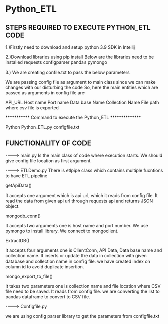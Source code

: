 # Python_ETL

STEPS REQUIRED TO EXECUTE PYTHON_ETL CODE
-----------------------------------------

1.)Firstly need to download and setup python 3.9 SDK in Intellij

2.)Download libraries using pip install
Below are the libraries need to be installed
requests
configparser
pandas
pymongo

3.) We are creating confile.txt to pass the below parameters 

We are passing config file as argument to main class since we can make changes with our disturbing the code
So, here the main entities which are passed as arguments in config file are

API_URL
Host name
Port name
Data base Name
Collection Name
File path where csv file is exported

*********** Command to execute the Python_ETL **************

Python Python_ETL.py configfile.txt

FUNCTIONALITY OF CODE
---------------------

----> main.py
Is the main class of code where execution starts. We should give config file location as first argument.

----> ETLDemo.py
There is etlpipe class which contains multiple fucntions to have ETL pipeline

getApiData()

It accepts one argument which is api url, which it reads from config file.
It read the data from given api url through requests api and returns JSON object.

mongodb_conn()

It accepts two arguments one is host name and port number.
We use pymongo to install library. We connect to mongoclient.

ExtractDB()

It accepts four arguments one is ClientConn, API Data, Data base name and collection name.
It inserts or update the data in collection with given database and collection name in config file.
we have created index on column id to avoid duplicate insertion.

mongo_export_to_file()

It takes two parameters one is collection name and file location where CSV file need to be saved. It reads from config file.
we are converting the list to pandas dataframe to convert to CSV file.

----> Configfile.py

we are using config parser library to get the parameters from configfile.txt


